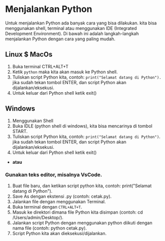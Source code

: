 # Menjalankan Python
Untuk menjalankan Python ada banyak cara yang bisa dilakukan. kita bisa menggunakan shell, terminal atau menggunakan IDE (Integrated Development Environment). Di bawah ini adalah langkah-langkah menjalankan Python dengan cara yang paling mudah.

## Linux $ MacOs
1. Buka terminal CTRL+ALT+T
2. Ketik `python` maka kita akan masuk ke Python shell.
3. Tuliskan script Python kita, contoh: `print("Selamat datang di Python").` jika sudah tekan tombol ENTER, dan script Python akan dijalankan/eksekusi.
4. Untuk keluar dari Python shell ketik exit()

## Windows
1. Menggunakan Shell
2. Buka IDLE (python shell di windows), kita bisa mencarinya di tombol START.
3. Tuliskan script Python kita, contoh: `print("Selamat datang di Python")`. jika sudah tekan tombol ENTER, dan script Python akan dijalankan/eksekusi.
4. Untuk keluar dari Python shell ketik exit()

* __atau__

### Gunakan teks editor, misalnya VsCode.
1. Buat file baru, dan ketikan script python kita, contoh: print("Selamat datang di Python").
2. Save As dengan ekstensi .py (contoh: cetak.py).
3. Jalankan file dengan menggunakan Terminal.
4. Buka terminal dengan `CTRL+ALT+T`.
5. Masuk ke direktori dimana file Python kita disimpan (contoh: cd /Users/admin/Desktop/).
6. Jalankan script Python dengan menggunakan python diikuti dengan nama file (contoh: python cetak.py).
7. Script Python kita akan dieksekusi/dijalankan.




